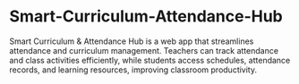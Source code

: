 # Smart-Curriculum-Attendance-Hub
Smart Curriculum &amp; Attendance Hub is a web app that streamlines attendance and curriculum management. Teachers can track attendance and class activities efficiently, while students access schedules, attendance records, and learning resources, improving classroom productivity.
